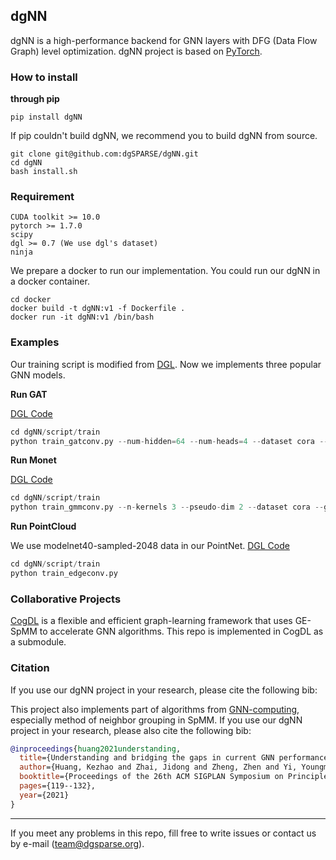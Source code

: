 ## dgNN

dgNN is a high-performance backend for GNN layers with DFG (Data Flow Graph) level optimization. dgNN project is based on [PyTorch](https://github.com/pytorch/pytorch).

### How to install

**through pip**

```
pip install dgNN
```

If pip couldn't build dgNN, we recommend you to build dgNN from source.

```shell
git clone git@github.com:dgSPARSE/dgNN.git
cd dgNN
bash install.sh
```

### Requirement

```
CUDA toolkit >= 10.0
pytorch >= 1.7.0
scipy
dgl >= 0.7 (We use dgl's dataset)
ninja
```

We prepare a docker to run our implementation. You could run our dgNN in a docker container.

```shell
cd docker
docker build -t dgNN:v1 -f Dockerfile .
docker run -it dgNN:v1 /bin/bash
```

### Examples

Our training script is modified from [DGL](https://github.com/dmlc/dgl). Now we implements three popular GNN models.

**Run GAT**

[DGL Code](https://github.com/dmlc/dgl/tree/master/examples/pytorch/gat)

```python
cd dgNN/script/train
python train_gatconv.py --num-hidden=64 --num-heads=4 --dataset cora --gpu 0
```

**Run Monet**

[DGL Code](https://github.com/dmlc/dgl/tree/master/examples/pytorch/monet)

```python
cd dgNN/script/train
python train_gmmconv.py --n-kernels 3 --pseudo-dim 2 --dataset cora --gpu 0
```

**Run PointCloud**

We use modelnet40-sampled-2048 data in our PointNet. [DGL Code](https://github.com/dmlc/dgl/tree/master/examples/pytorch/pointcloud)

```python
cd dgNN/script/train
python train_edgeconv.py
```

### Collaborative Projects

[CogDL](https://github.com/THUDM/cogdl) is a flexible and efficient graph-learning framework that uses GE-SpMM to accelerate GNN algorithms. This repo is implemented in CogDL as a submodule.

### Citation

If you use our dgNN project in your research, please cite the following bib:

This project also implements part of algorithms from [GNN-computing](https://github.com/xxcclong/GNN-Computing), especially method of neighbor grouping in SpMM. If you use our dgNN project in your research, please also cite the following bib:

```bibtex
@inproceedings{huang2021understanding,
  title={Understanding and bridging the gaps in current GNN performance optimizations},
  author={Huang, Kezhao and Zhai, Jidong and Zheng, Zhen and Yi, Youngmin and Shen, Xipeng},
  booktitle={Proceedings of the 26th ACM SIGPLAN Symposium on Principles and Practice of Parallel Programming},
  pages={119--132},
  year={2021}
}
```

---

If you meet any problems in this repo, fill free to write issues or contact us by e-mail (team@dgsparse.org).

